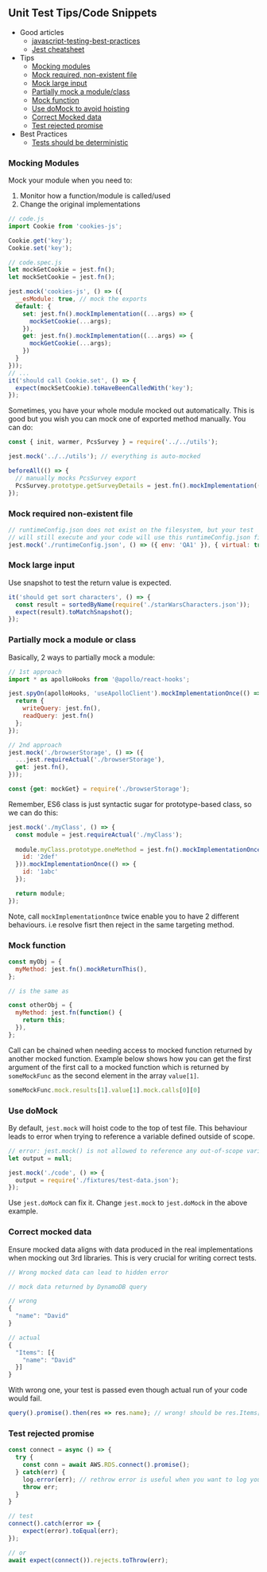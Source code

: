 ## Unit Test Tips/Code Snippets

- Good articles
  - [javascript-testing-best-practices](https://github.com/goldbergyoni/javascript-testing-best-practices)
  - [Jest cheatsheet](https://github.com/sapegin/jest-cheat-sheet)
- Tips
  - [Mocking modules](#mocking-modules)
  - [Mock required, non-existent file](#mock-required-non-existent-file)
  - [Mock large input](#mock-large-input)
  - [Partially mock a module/class](#partially-mock-a-module-or-class)
  - [Mock function](#mock-function)
  - [Use doMock to avoid hoisting](#use-domock)
  - [Correct Mocked data](#correct-mocked-data)
  - [Test rejected promise](#test-rejected-promise)
- Best Practices
  - [Tests should be deterministic](https://jestjs.io/docs/en/snapshot-testing#2-tests-should-be-deterministic)

### Mocking Modules

Mock your module when you need to:

1) Monitor how a function/module is called/used
2) Change the original implementations

```js
// code.js
import Cookie from 'cookies-js';

Cookie.get('key');
Cookie.set('key');

// code.spec.js
let mockGetCookie = jest.fn();
let mockSetCookie = jest.fn();

jest.mock('cookies-js', () => ({
  __esModule: true, // mock the exports
  default: {
    set: jest.fn().mockImplementation((...args) => {
      mockSetCookie(...args);
    }),
    get: jest.fn().mockImplementation((...args) => {
      mockGetCookie(...args);
    })
  }
}));
// ...
it('should call Cookie.set', () => {
  expect(mockSetCookie).toHaveBeenCalledWith('key');
});
```

Sometimes, you have your whole module mocked out automatically. This is good but you wish you can mock one of exported method manually. You can do:
```js
const { init, warmer, PcsSurvey } = require('../../utils');

jest.mock('../../utils'); // everything is auto-mocked

beforeAll(() => {
  // manually mocks PcsSurvey export
  PcsSurvey.prototype.getSurveyDetails = jest.fn().mockImplementation(() => Promise.resolve(surveyFixture));
});
```

### Mock required non-existent file

```js
// runtimeConfig.json does not exist on the filesystem, but your test
// will still execute and your code will use this runtimeConfig.json file
jest.mock('./runtimeConfig.json', () => ({ env: 'QA1' }), { virtual: true });
```

### Mock large input

Use snapshot to test the return value is expected.

```js
it('should get sort characters', () => {
  const result = sortedByName(require('./starWarsCharacters.json'));
  expect(result).toMatchSnapshot();
});
```

### Partially mock a module or class
Basically, 2 ways to partially mock a module:
```js
// 1st approach
import * as apolloHooks from '@apollo/react-hooks';

jest.spyOn(apolloHooks, 'useApolloClient').mockImplementationOnce(() => {
  return {
    writeQuery: jest.fn(),
    readQuery: jest.fn()
  };
});

// 2nd approach
jest.mock('./browserStorage', () => ({
  ...jest.requireActual('./browserStorage'),
  get: jest.fn(),
}));

const {get: mockGet} = require('./browserStorage');
```

Remember, ES6 class is just syntactic sugar for prototype-based class, so we can do this:

```js
jest.mock('./myClass', () => {
  const module = jest.requireActual('./myClass');
  
  module.myClass.prototype.oneMethod = jest.fn().mockImplementationOnce(() => ({
    id: '2def'
  })).mockImplementationOnce(() => {
    id: '1abc'
  });

  return module;
});
```
Note, call `mockImplementationOnce` twice enable you to have 2 different behaviours. i.e resolve fisrt then reject in the same targeting method.

### Mock function

```js
const myObj = {
  myMethod: jest.fn().mockReturnThis(),
};

// is the same as

const otherObj = {
  myMethod: jest.fn(function() {
    return this;
  }),
};
```
Call can be chained when needing access to mocked function returned by another mocked function. Example below shows how you can get the first argument of the first call to a mocked function which is returned by `someMockFunc` as the second element in the array `value[1]`.

```js
someMockFunc.mock.results[1].value[1].mock.calls[0][0]
```

### Use doMock
By default, `jest.mock` will hoist code to the top of test file. This behaviour leads to error when trying to reference a variable defined outside of scope.
```js
// error: jest.mock() is not allowed to reference any out-of-scope variables
let output = null;

jest.mock('./code', () => {
  output = require('./fixtures/test-data.json');
});
```
Use `jest.doMock` can fix it. Change `jest.mock` to `jest.doMock` in the above example.

### Correct mocked data
Ensure mocked data aligns with data produced in the real implementations when mocking out 3rd libraries. This is very crucial for writing correct tests.

```js
// Wrong mocked data can lead to hidden error

// mock data returned by DynamoDB query

// wrong
{
  "name": "David"
}

// actual
{
  "Items": [{
    "name": "David"
  }]
}
```
With wrong one, your test is passed even though actual run of your code would fail.
```js
query().promise().then(res => res.name); // wrong! should be res.Items[0].name
```

### Test rejected promise

```js
const connect = async () => {
  try {
    const conn = await AWS.RDS.connect().promise();
  } catch(err) {
    log.error(err); // rethrow error is useful when you want to log your errors or process it
    throw err;
  }
}

// test
connect().catch(error => {
    expect(error).toEqual(err);
});

// or
await expect(connect()).rejects.toThrow(err);
```





